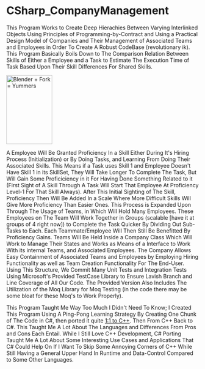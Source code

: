 # CSharp_CompanyManagement
This Program Works to Create Deep Hierachies Between Varying Interlinked Objects Using Principles of Programming-by-Contract and Using a Practical Design Model of Companies and Their Management of Associated Teams and Employees in Order To Create A Robust CodeBase (revolutionary ik).
This Program Basically Boils Down to The Comparison Relation Between Skills of Either a Employee and a Task to Estimate The Execution Time of Task
Based Upon Their Skill Differences For Shared Skills. 

<img src="https://media.giphy.com/media/heIX5HfWgEYlW/giphy.gif" alt="Blender + Fork = Yummers" width="120" height="180">

A Employee Will Be Granted Proficiency In a Skill Either During It's Hiring Process (Initialization)
or By Doing Tasks, and Learning From Doing Their Associated Skills. This Means if a Task uses Skill 1 and Employee Doesn't Have Skill 1 in its SkillSet,
They Will Take Longer To Complete The Task, But Will Gain Some Proficiciency in it For Having Done Something Related to it (First Sight of A Skill Through
A Task Will Start That Employee At Proficiency Level-1 For That Skill Always). After This Initial Sighting of The Skill, Proficiency Then Will Be Added In a Scale
Where More Difficult Skills Will Give More Proficiency Than Easier Ones. This Process is Expanded Upon Through The Usage of Teams, in Which Will Hold Many Employees.
These Employees on The Team Will Work Together in Groups (scalable [have it at groups of 4 right now]) to Complete the Task Quicker By Dividing Out Sub-Tasks to Each. Each
Teammate/Employee Will Then Still Be Benefitted By Proficiency Gains.
Teams Will Be Held Inside a Company Class Which Will Work to Manage Their States and Works as Means of a Interface to Work With its internal Teams, and Associated Employees.
The Company Allows Easy Containment of Associated Teams and Employees by Employing Hiring Functionality as well as Team Creation Functionality For The End-User.
Using This Structure, We Commit Many Unit Tests and Integration Tests Using Microsoft's Provided TestCase Library to Ensure Lavish Branch and Line Coverage of All Our Code.
The Provided Version Also Includes The Utilization of the Moq Library for Moq Testing (in the code there may be some bloat for these Moq's to Work Properly).

This Program Taught Me Way Too Much I Didn't Need To Know; I Created This Program Using A Ping-Pong Learning Strategy By Creating One Chunk of The Code in C#, then ported it quite <a href="https://github.com/Kingerthanu/CPP_Dynamic_CompanyManagement">1:1 to C++</a>. Then From C++ Back to C#. This Taught Me A Lot About The Languages and Differences From Pros and Cons Each Entail. While I Still Love C++ Development, C# Porting Taught Me A Lot About Some Interesting Use Cases and Applications That C# Could Help On
If I Want To Skip Some Annoying Corners of C++ While Still Having a General Upper Hand In Runtime and Data-Control Compared to Some Other Languages. 
